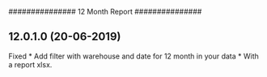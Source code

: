
###############
12 Month Report
###############

12.0.1.0 (20-06-2019)
---------------------

Fixed
	* Add filter with warehouse and date for 12 month in your data
	* With a report xlsx.